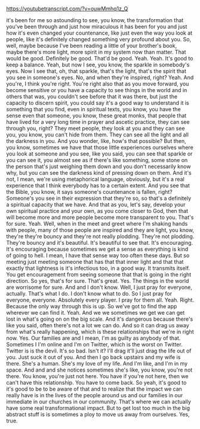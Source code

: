 https://youtubetranscript.com/?v=ouwMmhq1z_Q

 it's been for me so astounding to see, you know, the transformation that you've been through and just how miraculous it has been for you and just how it's even changed your countenance, like just even the way you look at people, like it's definitely changed something very profound about you. So, well, maybe because I've been reading a little of your brother's book, maybe there's more light, more spirit in my system now than matter. That would be good. Definitely be good. That'd be good. Yeah. Yeah. It's good to keep a balance. Yeah, but now I see, you know, the sparkle in somebody's eyes. Now I see that, oh, that sparkle, that's the light, that's the spirit that you see in someone's eyes. No, and when they're inspired, right? Yeah. And you're, I think you're right. You're right also that as you move forward, you become sensitive or you have a capacity to see things in the world and in others that was, you couldn't see before that it was there, but just the capacity to discern spirit, you could say it's a good way to understand it is something that you find, even in spiritual texts, you know, you have the sense even that someone, you know, these great monks, that people that have lived for a very long time in prayer and ascetic practice, they can see through you, right? They meet people, they look at you and they can see you, you know, you can't hide from them. They can see all the light and all the darkness in you. And you wonder, like, how's that possible? But then, you know, sometimes we have that those little experiences ourselves where you look at someone and you see, like you said, you can see that sparkle or you can see it, you almost see as if there's like something, some stone on the person that's just weighing them down and you don't necessarily know why, but you can see the darkness kind of pressing down on them. And it's not, I mean, we're using metaphorical language, obviously, but it's a real experience that I think everybody has to a certain extent. And you see that the Bible, you know, it says someone's countenance is fallen, right? Someone's you see in their expression that they're so, so that's a definitely a spiritual capacity that we have. And that as you, let's say, develop your own spiritual practice and your own, as you come closer to God, then that will become more and more people become more transparent to you. That's for sure. Yeah. Well, when in the meet and greet where I'm shaking hands with people, many of those people are inspired and they are light, you know, they're they're bouncy and they're not really plodding. They're not plodding. They're bouncy and it's beautiful. It's beautiful to see that. It's encouraging. It's encouraging because sometimes we get a sense as everything is kind of going to hell. I mean, I have that sense way too often these days. But so meeting just meeting someone that has that that inner light and that that exactly that lightness is it's infectious too, in a good way. It transmits itself. You get encouragement from seeing someone that that is going in the right direction. So yes, that's for sure. That's great. Yes. The things in the world are worrisome for sure. And and I don't know. Well, I just pray for everyone, actually. That's what I do. I don't know what to do. So I just pray for everyone, everyone. Absolutely every player. I pray for them all. Yeah. Right. Because the only way through this is up. So we've got to find the app wherever we can find it. Yeah. And we we sometimes we get we can get lost in what's going on on the big scale. And it's dangerous because there's like you said, often there's not a lot we can do. And so it can drag us away from what's really happening, which is these relationships that we're in right now. Yes. Our families are and I mean, I'm as guilty as anybody of that. Sometimes I I'm online and I'm on Twitter, which is the worst on Twitter. Twitter is is the devil. It's so bad. Isn't it? I'll drag it'll just drag the life out of you. Just suck it out of you. And then I go back upstairs and my wife is there. She's a human. She's my love of my life. And I'm like, and I'm in my space. And and and she notices sometimes she's like, you know, you're not there. You know, you're just not here. You have if you're not here, then we can't have this relationship. You have to come back. So yeah, it's good to it's good to be to be aware of that and to realize that the impact we can really have is in the lives of the people around us and our families in our immediate in our churches in our community. That's where we can actually have some real transformational impact. But to get lost too much in the big abstract stuff is is sometimes a ploy to move us away from ourselves. Yes, true.